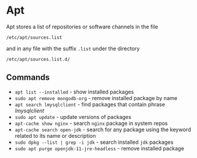 # Apt

Apt stores a list of repositories or software channels in the file

`/etc/apt/sources.list`

and in any file with the suffix `.list` under the directory

`/etc/apt/sources.list.d/`

## Commands

- `apt list --installed` - show installed packages
- `sudo apt remove mongodb-org` - remove installed package by name
- `apt search lmysqlclient` - find packages that contain phrase *lmysqlclient*
- `sudo apt update` - update versions of packages
- `apt-cache show nginx` - search `nginx` package in system repos
- `apt-cache search open-jdk` - search for any package using the keyword related to its name or description
- `sudo dpkg --list | grep -i jdk` - search installed `jdk` packages
- `sudo apt purge openjdk-11-jre-headless` - remove installed package
